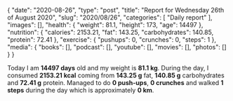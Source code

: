 {
    "date": "2020-08-26",
    "type": "post",
    "title": "Report for Wednesday 26th of August 2020",
    "slug": "2020\/08\/26",
    "categories": [
        "Daily report"
    ],
    "images": [],
    "health": {
        "weight": 81.1,
        "height": 173,
        "age": 14497
    },
    "nutrition": {
        "calories": 2153.21,
        "fat": 143.25,
        "carbohydrates": 140.85,
        "protein": 72.41
    },
    "exercise": {
        "pushups": 0,
        "crunches": 0,
        "steps": 1
    },
    "media": {
        "books": [],
        "podcast": [],
        "youtube": [],
        "movies": [],
        "photos": []
    }
}

Today I am <strong>14497 days</strong> old and my weight is <strong>81.1 kg</strong>. During the day, I consumed <strong>2153.21 kcal</strong> coming from <strong>143.25 g</strong> fat, <strong>140.85 g</strong> carbohydrates and <strong>72.41 g</strong> protein. Managed to do <strong>0 push-ups</strong>, <strong>0 crunches</strong> and walked <strong>1 steps</strong> during the day which is approximately <strong>0 km</strong>.
